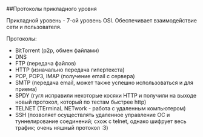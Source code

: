 ##Протоколы прикладного уровня

Прикладной уровень - 7-ой уровень OSI. Обеспечивает взаимодействие сети и пользователя.

Протоколы:

- BitTorrent (p2p, обмен файлами)
- DNS
- FTP (передача файлов)
- HTTP (изначально передача гипертекста)
- POP, POP3, IMAP (получение email с сервера)
- SMTP (передача email, может также успешно использоваться и для приема)
- SPDY (гугл исправили некоторые косяки HTTP и получили на выходе новый протокол, который по тестам быстрее http)
- TELNET (TErminaL NETwork - работа с удаленным компьютером)
- SSH (позволяет осуществлять удаленное управление ОС и туннелирование соединений; схож с telnet, однако шифрует весь трафик; очень няшный протокол :3)